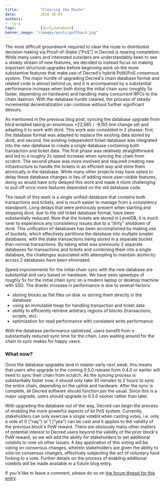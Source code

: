 ```yaml
---
title:			"Clearing the Route"
date:			2016-10-05
authors:
-  jy-p
tags:			[dcrd,database]
banner_image: "/images/posts/gotthard.jpg"
---
```


The most difficult groundwork required to clear the route to distributed decision making via Proof-of-Stake (“PoS”) in Decred is nearing completion.  While many users and interested outsiders are understandably keen to see a steady stream of new features, we decided to instead focus on making important structural upgrades before beginning work on the more substantive features that make use of Decred's hybrid PoW/PoS consensus system.  The major hurdle of upgrading Decred's chain database format and related code is almost behind us, and it is accompanied by a substantial performance increase when both doing the initial chain sync (roughly 5x faster, depending on hardware) and handling many concurrent RPCs to the chain daemon.  With the database hurdle cleared, the process of steady incremental decentralization can continue without further significant detours.

<!--more-->

As mentioned in the previous blog post, syncing the database upgrade from btcd entailed taking an enormous +22,685 / -9,155 line change set and adapting it to work with dcrd.  This work was completed in 2 phases: first, the database format was adapted to replace the existing data stored by dcrd, and second, the existing independent ticket database was integrated into the new database to create a single database containing both transaction and ticket data.  The first phase was relatively straightforward and led to a roughly 2x speed increase when syncing the chain from scratch.  The second phase was more involved and required creating new infrastructure to handle the tickets in an efficient way and store them atomically in the database.  While many other projects may have opted to delay these database changes in lieu of adding more user-visible features, doing so would have only delayed this work and made it more challenging to pull off once more features depended on the old database code.

The result of this work is a single unified database that contains both transactions and tickets, and is much easier to manage from a consistency standpoint.  Long delays that were previously present when starting and stopping dcrd, due to the old ticket database format, have been substantially reduced.  Now that the tickets are stored in LevelDB, it is much rarer to experience any consistency issues due to a “dirty” shutdown of dcrd.  This unification of databases has been accomplished by making use of buckets, which effectively partitions the database into multiple smaller databases, with the stake transactions being stored in a separate bucket than normal transactions.  By taking what was previously 2 separate databases for transactions and tickets and combining them into a single database, the challenges associated with attempting to maintain atomicity across 2 databases have been eliminated.

Speed improvements for the initial chain sync with the new database are substantial and vary based on hardware.  We have seen speedups of roughly 5x for the initial chain sync on a modern laptop or desktop machine with SSD.  The drastic increase in performance is due to several factors:

* storing blocks as flat files on disk vs storing them directly in the database
* using an immutable treap for handling transaction and ticket data
* ability to efficiently retrieve arbitrary regions of blocks (transactions, scripts, etc).
* optimization for read performance with consistent write performance

With the database performance optimized, users benefit from a substantially reduced sync time for the chain.  Less waiting around for the chain to sync makes for happy users.

### What now?

Once the database upgrades land in master early next week, this means that users who upgrade to the coming 0.5.0 release from 0.4.0 or earlier will need to sync their chain from scratch.  As the syncing process is substantially faster now, it should only take 30 minutes to 2 hours to sync the entire chain, depending on the uplink and hardware.  After the sync is complete, all Decred software should function per the usual.  Since this is a major upgrade, users should upgrade to 0.5.0 sooner rather than later.

With upgrading the database out of the way, Decred can begin the process of enabling the more powerful aspects of its PoS system.  Currently, stakeholders can only exercise a single votebit when casting votes, i.e. only a vote of 0 (“nay”) or 1 (“yea”) can be cast and it applies to the validity of the previous block's PoW reward.  There are obviously many other matters of potential interest to Decred users beyond the validity of the prior block's PoW reward, so we will add the ability for stakeholders to set additional votebits to vote on other issues.  A key application of this voting will be voting on consensus changes, wherein stakeholders are given the ability to vote on consensus changes, effectively subjecting the act of voluntary hard forking to a vote.  Further details on the process of enabling additional votebits will be made available in a future blog entry.

If you'd like to leave a comment, please do so on [the forum thread for this entry](https://forum.decred.org/threads/clearing-the-route.4038/).
